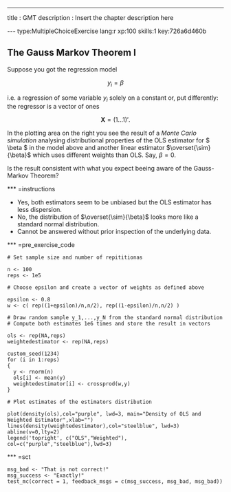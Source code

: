 ---
title       : GMT
description : Insert the chapter description here

--- type:MultipleChoiceExercise lang:r xp:100 skills:1 key:726a6d460b
## The Gauss Markov Theorem I

Suppose you got the regression model

$$ y_i=\beta $$

i.e. a regression of some variable $y_i$ solely on a constant or, put differently: the regressor is a vector of ones

$$\mathbf{X} = (1 \dots 1)'.$$

In the plotting area on the right you see the result of a *Monte Carlo simulation* analysing distributional properties of the OLS estimator for $ \beta $ in the model above and another linear estimator $\overset{\sim}{\beta}$ which uses different weights than OLS. Say, $\beta=0$. 

Is the result consistent with what you expect beeing aware of the Gauss-Markov Theorem?  

*** =instructions
- Yes, both estimators seem to be unbiased but the OLS estimator has less dispersion.
- No, the distribution of $\overset{\sim}{\beta}$ looks more like a standard normal distribution.
- Cannot be answered without prior inspection of the underlying data.

*** =pre_exercise_code
```{r}
# Set sample size and number of repititionas

n <- 100      
reps <- 1e5

# Choose epsilon and create a vector of weights as defined above

epsilon <- 0.8
w <- c( rep((1+epsilon)/n,n/2), rep((1-epsilon)/n,n/2) )

# Draw random sample y_1,...,y_N from the standard normal distribution 
# Compute both estimates 1e6 times and store the result in vectors  

ols <- rep(NA,reps)
weightedestimator <- rep(NA,reps)

custom_seed(1234)
for (i in 1:reps)
{
  y <- rnorm(n)
  ols[i] <- mean(y)
  weightedestimator[i] <- crossprod(w,y)
}

# Plot estimates of the estimators distribution 

plot(density(ols),col="purple", lwd=3, main="Density of OLS and Weighted Estimator",xlab="")
lines(density(weightedestimator),col="steelblue", lwd=3) 
abline(v=0,lty=2)
legend('topright', c("OLS","Weighted"), col=c("purple","steelblue"),lwd=3)
```
*** =sct
```{r}
msg_bad <- "That is not correct!"
msg_success <- "Exactly!"
test_mc(correct = 1, feedback_msgs = c(msg_success, msg_bad, msg_bad))
```